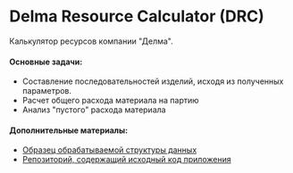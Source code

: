 # Delma Resource Calculator (DRC)

Калькулятор ресурсов компании "Делма".

#### Основные задачи:
* Составление последовательностей изделий, исходя из полученных параметров.
* Расчет общего расхода материала на партию
* Анализ "пустого" расхода материала

#### Дополнительные материалы:
* [Образец обрабатываемой структуры данных](https://github.com/Neporotovskiy/DRC-website/blob/master/STRUCTURE.md)
* [Репозиторий, содержащий исходный код приложения](https://github.com/Neporotovskiy/DRC-website)
